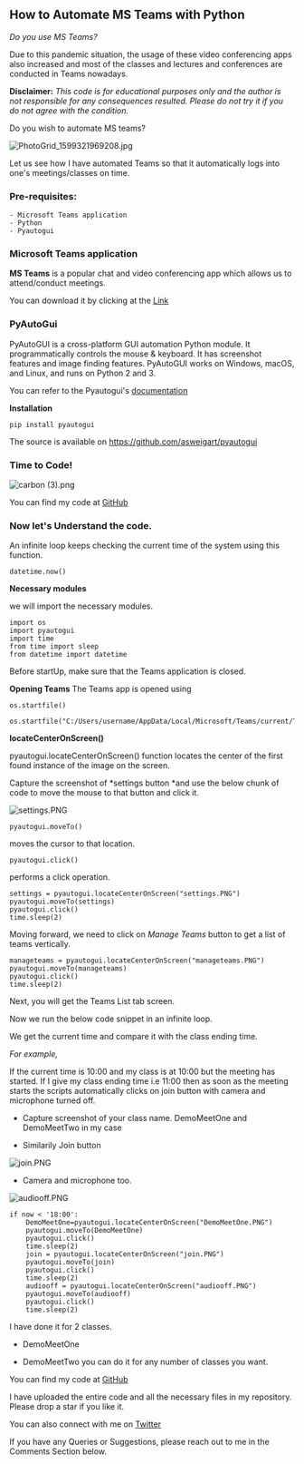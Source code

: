 ## How to Automate MS Teams with Python

*Do you use MS Teams?*

Due to this pandemic situation, the usage of these video conferencing apps also increased and most of the classes and lectures and conferences are conducted in Teams nowadays.


**Disclaimer:**
*This code is for educational purposes only and the author is not responsible for any consequences resulted. Please do not try it if you do not agree with the condition.*

Do you wish to automate MS teams?



![PhotoGrid_1599321969208.jpg](https://cdn.hashnode.com/res/hashnode/image/upload/v1599334828039/WsmpFTJ40.jpeg)

Let us see how I have automated Teams so that it automatically logs into one's meetings/classes on time.

### Pre-requisites:

```
- Microsoft Teams application
- Python
- Pyautogui
``` 

### Microsoft Teams application
**MS Teams** is a popular chat and video conferencing app which allows us to attend/conduct meetings.

You can download it by clicking at the  [Link](https://www.microsoft.com/en-in/microsoft-365/microsoft-teams/download-app) 

### PyAutoGui
PyAutoGUI is a cross-platform GUI automation Python module. It programmatically controls the mouse & keyboard. It has screenshot features and image finding features.
PyAutoGUI works on Windows, macOS, and Linux, and runs on Python 2 and 3.

You can refer to the Pyautogui's  [documentation](https://pyautogui.readthedocs.io/en/latest/) 

**Installation**

```
pip install pyautogui
``` 
The source is available on https://github.com/asweigart/pyautogui

### Time to Code!


![carbon (3).png](https://cdn.hashnode.com/res/hashnode/image/upload/v1599337196718/J2UAg8FtL.png)

You can find my code at [GitHub](https://github.com/ayushi7rawat/MS-Teams-Automation)

### Now let's Understand the code.
An infinite loop keeps checking the current time of the system using this  function.
```
datetime.now()
``` 

**Necessary modules**

we will import the necessary modules.
```
import os             
import pyautogui
import time
from time import sleep
from datetime import datetime
``` 
Before startUp, make sure that the Teams application is closed.

**Opening Teams**
The Teams app is opened using 
```
os.startfile()
``` 

```
os.startfile("C:/Users/username/AppData/Local/Microsoft/Teams/current/Teams.exe")
``` 
**locateCenterOnScreen()**

pyautogui.locateCenterOnScreen() function locates the center of the first found instance of the image on the screen.

Capture the screenshot of *settings button *and use the below chunk of code to move the mouse to that button and click it.


![settings.PNG](https://cdn.hashnode.com/res/hashnode/image/upload/v1599338504701/baPxPX9yx.png)

```
pyautogui.moveTo()
``` 
moves the cursor to that location.

```
pyautogui.click()
``` 
performs a click operation.


```
settings = pyautogui.locateCenterOnScreen("settings.PNG") 
pyautogui.moveTo(settings)
pyautogui.click()
time.sleep(2)
``` 
Moving forward, we need to click on *Manage Teams* button to get a list of teams vertically.


```
manageteams = pyautogui.locateCenterOnScreen("manageteams.PNG") 
pyautogui.moveTo(manageteams)
pyautogui.click()
time.sleep(2)
``` 
Next, you will get the Teams List tab screen.

Now we run the below code snippet in an infinite loop.

We get the current time and compare it with the class ending time.

*For example,*

If the current time is 10:00 and my class is at 10:00 but the meeting has started. If I give my class ending time i.e 11:00 then as soon as the meeting starts the scripts automatically clicks on join button with camera and microphone turned off.


- Capture screenshot of your class name.
DemoMeetOne and DemoMeetTwo in my case

- Similarily Join button

![join.PNG](https://cdn.hashnode.com/res/hashnode/image/upload/v1599338605779/7eta1OioF.png)


- Camera and microphone too.

![audiooff.PNG](https://cdn.hashnode.com/res/hashnode/image/upload/v1599338622515/dJKJKXH20.png)

```
if now < '18:00':
    DemoMeetOne=pyautogui.locateCenterOnScreen("DemoMeetOne.PNG") 
    pyautogui.moveTo(DemoMeetOne)
    pyautogui.click()
    time.sleep(2)
    join = pyautogui.locateCenterOnScreen("join.PNG") 
    pyautogui.moveTo(join)
    pyautogui.click()
    time.sleep(2)
    audiooff = pyautogui.locateCenterOnScreen("audiooff.PNG") 
    pyautogui.moveTo(audiooff)
    pyautogui.click()
    time.sleep(2)
``` 
I have done it for 2 classes.

- DemoMeetOne

- DemoMeetTwo
you can do it for any number of classes you want.

You can find my code at [GitHub](https://github.com/ayushi7rawat/MS-Teams-Automation)

I have uploaded the entire code and all the necessary files in my repository. Please drop a star if you like it.

You can also connect with me on [Twitter](https://twitter.com/ayushi7rawat)

If you have any Queries or Suggestions, please reach out to me in the Comments Section below.